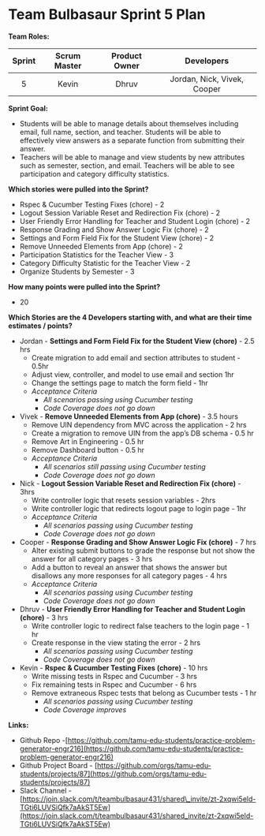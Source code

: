 

# Team Bulbasaur Sprint 5 Plan

**Team Roles:**

| Sprint | Scrum Master | Product Owner | Developers |
| :---: | :---: | :---: | :---: |
| 5 | Kevin | Dhruv | Jordan, Nick, Vivek, Cooper |

**Sprint Goal:** 

- Students will be able to manage details about themselves including email, full name, section, and teacher. Students will be able to effectively view answers as a separate function from submitting their answer.  
- Teachers will be able to manage and view students by new attributes such as semester, section, and email. Teachers will be able to see participation and category difficulty statistics.

**Which stories were pulled into the Sprint?**

* Rspec & Cucumber Testing Fixes (chore) \- 2  
* Logout Session Variable Reset and Redirection Fix (chore) \- 2  
* User Friendly Error Handling for Teacher and Student Login (chore) \- 2  
* Response Grading and Show Answer Logic Fix (chore) \- 2  
* Settings and Form Field Fix for the Student View (chore) \- 2  
* Remove Unneeded Elements from App (chore) \- 2   
* Participation Statistics for the Teacher View \- 3  
* Category Difficulty Statistic for the Teacher View \- 2  
* Organize Students by Semester \- 3

**How many points were pulled into the Sprint?**

* 20 

**Which Stories are the 4 Developers starting with, and what are their time estimates / points?**

* Jordan \- **Settings and Form Field Fix for the Student View (chore)** \- 2.5 hrs  
  * Create migration to add email and section attributes to student \- 0.5hr   
  * Adjust view, controller, and model to use email and section 1hr  
  * Change the settings page to match the form field \- 1hr  
  * *Acceptance Criteria*  
    * *All scenarios passing using Cucumber testing*  
    * *Code Coverage does not go down*  
* Vivek \- **Remove Unneeded Elements from App (chore)** \- 3.5 hours  
  * Remove UIN dependency from MVC across the application \- 2 hrs  
  * Create a migration to remove UIN from the app’s DB schema \- 0.5 hr  
  * Remove Art in Engineering \- 0.5 hr  
  * Remove Dashboard button  \- 0.5 hr  
  * *Acceptance Criteria*  
    * *All scenarios still passing using Cucumber testing*  
    * *Code Coverage does not go down*  
* Nick \- **Logout Session Variable Reset and Redirection Fix (chore)** \- 3hrs  
  * Write controller logic that resets session variables \- 2hrs  
  * Write controller logic that redirects logout page to login page \- 1hr  
  * *Acceptance Criteria*  
    * *All scenarios passing using Cucumber testing*  
    * *Code Coverage does not go down*  
* Cooper \- **Response Grading and Show Answer Logic Fix (chore)** \- 7 hrs  
  * Alter existing submit buttons to grade the response but not show the answer for all category pages \- 3 hrs  
  * Add a button to reveal an answer that shows the answer but disallows any more responses for all category pages \- 4 hrs  
  * *Acceptance Criteria*  
    * *All scenarios passing using Cucumber testing*  
    * *Code Coverage does not go down*  
* Dhruv \- **User Friendly Error Handling for Teacher and Student Login (chore)** \- 3 hrs  
  * Write controller logic to redirect false teachers to the login page \- 1 hr  
  * Create response in the view stating the error \- 2 hrs  
    * *All scenarios passing using Cucumber testing*  
    * *Code Coverage does not go down*  
* Kevin \-  **Rspec & Cucumber Testing Fixes (chore)** \- 10 hrs  
  * Write missing tests in Rspec and Cucumber \- 3 hrs  
  * Fix remaining tests in Rspec and Cucumber \- 6 hrs  
  * Remove extraneous Rspec tests that belong as Cucumber tests \- 1 hr  
    * *All scenarios passing using Cucumber testing*  
    * *Code Coverage improves*

**Links:**

* Github Repo \-[https://github.com/tamu-edu-students/practice-problem-generator-engr216](https://github.com/tamu-edu-students/practice-problem-generator-engr216)  
* Github Project Board \- [https://github.com/orgs/tamu-edu-students/projects/87](https://github.com/orgs/tamu-edu-students/projects/87)  
* Slack Channel \- [https://join.slack.com/t/teambulbasaur431/shared\_invite/zt-2xqwi5eld-TGti6LUVSiQfk7aAkST5Ew](https://join.slack.com/t/teambulbasaur431/shared_invite/zt-2xqwi5eld-TGti6LUVSiQfk7aAkST5Ew)

